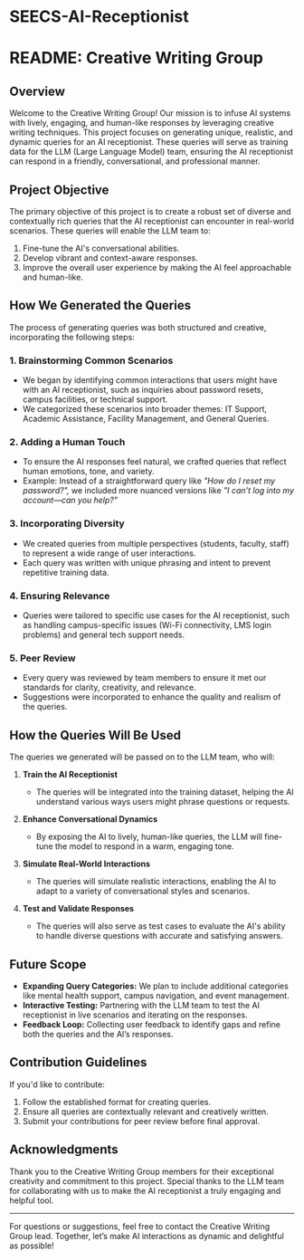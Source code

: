 # SEECS-AI-Receptionist
# README: Creative Writing Group

## Overview
Welcome to the Creative Writing Group! Our mission is to infuse AI systems with lively, engaging, and human-like responses by leveraging creative writing techniques. This project focuses on generating unique, realistic, and dynamic queries for an AI receptionist. These queries will serve as training data for the LLM (Large Language Model) team, ensuring the AI receptionist can respond in a friendly, conversational, and professional manner.

## Project Objective
The primary objective of this project is to create a robust set of diverse and contextually rich queries that the AI receptionist can encounter in real-world scenarios. These queries will enable the LLM team to:

1. Fine-tune the AI's conversational abilities.
2. Develop vibrant and context-aware responses.
3. Improve the overall user experience by making the AI feel approachable and human-like.

## How We Generated the Queries
The process of generating queries was both structured and creative, incorporating the following steps:

### 1. **Brainstorming Common Scenarios**
   - We began by identifying common interactions that users might have with an AI receptionist, such as inquiries about password resets, campus facilities, or technical support.
   - We categorized these scenarios into broader themes: IT Support, Academic Assistance, Facility Management, and General Queries.

### 2. **Adding a Human Touch**
   - To ensure the AI responses feel natural, we crafted queries that reflect human emotions, tone, and variety.
   - Example: Instead of a straightforward query like *"How do I reset my password?",* we included more nuanced versions like *"I can’t log into my account—can you help?"*

### 3. **Incorporating Diversity**
   - We created queries from multiple perspectives (students, faculty, staff) to represent a wide range of user interactions.
   - Each query was written with unique phrasing and intent to prevent repetitive training data.

### 4. **Ensuring Relevance**
   - Queries were tailored to specific use cases for the AI receptionist, such as handling campus-specific issues (Wi-Fi connectivity, LMS login problems) and general tech support needs.

### 5. **Peer Review**
   - Every query was reviewed by team members to ensure it met our standards for clarity, creativity, and relevance.
   - Suggestions were incorporated to enhance the quality and realism of the queries.

## How the Queries Will Be Used

The queries we generated will be passed on to the LLM team, who will:

1. **Train the AI Receptionist**
   - The queries will be integrated into the training dataset, helping the AI understand various ways users might phrase questions or requests.

2. **Enhance Conversational Dynamics**
   - By exposing the AI to lively, human-like queries, the LLM will fine-tune the model to respond in a warm, engaging tone.

3. **Simulate Real-World Interactions**
   - The queries will simulate realistic interactions, enabling the AI to adapt to a variety of conversational styles and scenarios.

4. **Test and Validate Responses**
   - The queries will also serve as test cases to evaluate the AI's ability to handle diverse questions with accurate and satisfying answers.

## Future Scope
- **Expanding Query Categories:** We plan to include additional categories like mental health support, campus navigation, and event management.
- **Interactive Testing:** Partnering with the LLM team to test the AI receptionist in live scenarios and iterating on the responses.
- **Feedback Loop:** Collecting user feedback to identify gaps and refine both the queries and the AI’s responses.

## Contribution Guidelines
If you'd like to contribute:
1. Follow the established format for creating queries.
2. Ensure all queries are contextually relevant and creatively written.
3. Submit your contributions for peer review before final approval.

## Acknowledgments
Thank you to the Creative Writing Group members for their exceptional creativity and commitment to this project. Special thanks to the LLM team for collaborating with us to make the AI receptionist a truly engaging and helpful tool.

---
For questions or suggestions, feel free to contact the Creative Writing Group lead. Together, let’s make AI interactions as dynamic and delightful as possible!


